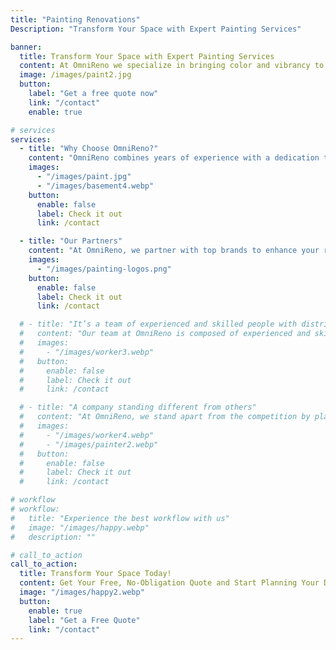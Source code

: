 ```yaml
---
title: "Painting Renovations"
Description: "Transform Your Space with Expert Painting Services"

banner:
  title: Transform Your Space with Expert Painting Services
  content: At OmniReno we specialize in bringing color and vibrancy to your home or business. Our team of professional painters delivers **exceptional craftsmanship**, whether you're looking for a fresh coat of paint to refresh your space or a complete transformation with a new color scheme. With a focus on quality, precision, and customer satisfaction, we take pride in enhancing the beauty and value of your property. Let us make your vision a reality!
  image: /images/paint2.jpg
  button:
    label: "Get a free quote now"
    link: "/contact"
    enable: true

# services
services:
  - title: "Why Choose OmniReno?"
    content: "OmniReno combines years of experience with a dedication to quality, ensuring your painting project is handled with care and precision. We use premium materials and work closely with you to deliver a stunning finish that exceeds expectations, on time and within budget."
    images:
      - "/images/paint.jpg"
      - "/images/basement4.webp"
    button:
      enable: false
      label: Check it out
      link: /contact

  - title: "Our Partners"
    content: "At OmniReno, we partner with top brands to enhance your renovation. Sherwin Williams provides high-quality paints, Delux offers stylish fixtures, and Benjamin Moore delivers a range of premium paint options. These collaborations ensure a stunning and durable finish for your transformed space."
    images:
      - "/images/painting-logos.png"
    button:
      enable: false
      label: Check it out
      link: /contact

  # - title: "It’s a team of experienced and skilled people with distributions"
  #   content: "Our team at OmniReno is composed of experienced and skilled professionals, each bringing their unique expertise to every project. With specialists in design, construction, and project management, we ensure that every aspect of your renovation is handled with precision and care. Our distributed approach allows us to streamline the process, combining the strengths of our team members to deliver exceptional results that meet your exact needs and expectations."
  #   images:
  #     - "/images/worker3.webp"
  #   button:
  #     enable: false
  #     label: Check it out
  #     link: /contact

  # - title: "A company standing different from others"
  #   content: "At OmniReno, we stand apart from the competition by placing trust and customer satisfaction at the heart of everything we do. Our commitment to integrity means you can count on us to deliver honest, transparent service from start to finish. We prioritize your needs, ensuring that every project reflects your vision and exceeds your expectations. With OmniReno, you’re not just another client—you’re a valued partner in creating a space you’ll love for years to come."
  #   images:
  #     - "/images/worker4.webp"
  #     - "/images/painter2.webp"
  #   button:
  #     enable: false
  #     label: Check it out
  #     link: /contact

# workflow
# workflow:
#   title: "Experience the best workflow with us"
#   image: "/images/happy.webp"
#   description: ""

# call_to_action
call_to_action:
  title: Transform Your Space Today!
  content: Get Your Free, No-Obligation Quote and Start Planning Your Dream Space Now!
  image: "/images/happy2.webp"
  button:
    enable: true
    label: "Get a Free Quote"
    link: "/contact"
---
```

